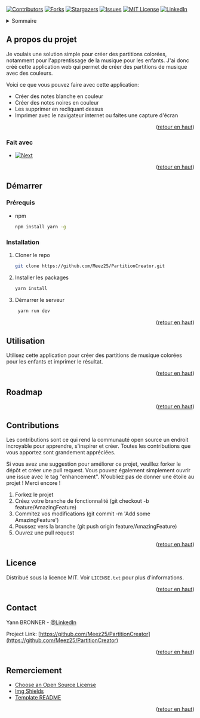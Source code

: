 <!-- Improved compatibility of back to top link: See: https://github.com/othneildrew/Best-README-Template/pull/73 -->
<a name="readme-top"></a>
<!--
*** Thanks for checking out the Best-README-Template. If you have a suggestion
*** that would make this better, please fork the repo and create a pull request
*** or simply open an issue with the tag "enhancement".
*** Don't forget to give the project a star!
*** Thanks again! Now go create something AMAZING! :D
-->



<!-- PROJECT SHIELDS -->
<!--
*** I'm using markdown "reference style" links for readability.
*** Reference links are enclosed in brackets [ ] instead of parentheses ( ).
*** See the bottom of this document for the declaration of the reference variables
*** for contributors-url, forks-url, etc. This is an optional, concise syntax you may use.
*** https://www.markdownguide.org/basic-syntax/#reference-style-links
-->
[![Contributors][contributors-shield]][contributors-url]
[![Forks][forks-shield]][forks-url]
[![Stargazers][stars-shield]][stars-url]
[![Issues][issues-shield]][issues-url]
[![MIT License][license-shield]][license-url]
[![LinkedIn][linkedin-shield]][linkedin-url]


<!-- TABLE OF CONTENTS -->
<details>
  <summary>Sommaire</summary>
  <ol>
    <li>
      <a href="#about-the-project">A propos du projet</a>
      <ul>
        <li><a href="#built-with">Fait avec</a></li>
      </ul>
    </li>
    <li>
      <a href="#getting-started">Démarrer</a>
      <ul>
        <li><a href="#prerequisites">Prérequis</a></li>
        <li><a href="#installation">Installation</a></li>
      </ul>
    </li>
    <li><a href="#usage">Utilisation</a></li>
    <li><a href="#roadmap">Roadmap</a></li>
    <li><a href="#contributing">Contributions</a></li>
    <li><a href="#license">Licence</a></li>
    <li><a href="#contact">Contact</a></li>
    <li><a href="#acknowledgments">Remerciement</a></li>
  </ol>
</details>



<!-- ABOUT THE PROJECT -->
## A propos du projet

Je voulais une solution simple pour créer des partitions colorées, notamment pour l'apprentissage de la musique pour les enfants. J'ai donc créé cette application web qui permet de créer des partitions de musique avec des couleurs.

Voici ce que vous pouvez faire avec cette application:

* Créer des notes blanche en couleur
* Créer des notes noires en couleur
* Les supprimer en recliquant dessus
* Imprimer avec le navigateur internet ou faites une capture d'écran

<p align="right">(<a href="#readme-top">retour en haut</a>)</p>



### Fait avec

* [![Next][Next.js]][Next-url]

<p align="right">(<a href="#readme-top">retour en haut</a>)</p>



<!-- GETTING STARTED -->
## Démarrer

### Prérequis

* npm
  ```sh
  npm install yarn -g
  ```

### Installation


1. Cloner le repo
   ```sh
   git clone https://github.com/Meez25/PartitionCreator.git
   ```
2. Installer les packages
   ```sh
   yarn install
   ```
3. Démarrer le serveur
   ```sh
    yarn run dev
    ```
<p align="right">(<a href="#readme-top">retour en haut</a>)</p>



<!-- USAGE EXAMPLES -->
## Utilisation

Utilisez cette application pour créer des partitions de musique colorées pour les enfants et imprimer le résultat.

<p align="right">(<a href="#readme-top">retour en haut</a>)</p>



<!-- ROADMAP -->
## Roadmap


<p align="right">(<a href="#readme-top">retour en haut</a>)</p>



<!-- CONTRIBUTING -->
## Contributions

Les contributions sont ce qui rend la communauté open source un endroit incroyable pour apprendre, s'inspirer et créer. Toutes les contributions que vous apportez sont grandement appréciées.

Si vous avez une suggestion pour améliorer ce projet, veuillez forker le dépôt et créer une pull request. Vous pouvez également simplement ouvrir une issue avec le tag "enhancement".
N'oubliez pas de donner une étoile au projet ! Merci encore !

1. Forkez le projet
2. Créez votre branche de fonctionnalité (git checkout -b feature/AmazingFeature)
3. Commitez vos modifications (git commit -m 'Add some AmazingFeature')
4. Poussez vers la branche (git push origin feature/AmazingFeature)
5. Ouvrez une pull request


<p align="right">(<a href="#readme-top">retour en haut</a>)</p>



<!-- LICENSE -->
## Licence

Distribué sous la licence MIT. Voir `LICENSE.txt` pour plus d'informations.

<p align="right">(<a href="#readme-top">retour en haut</a>)</p>



<!-- CONTACT -->
## Contact

Yann BRONNER - [@LinkedIn](https://www.linkedin.com/in/yannbronner/)

Project Link: [https://github.com/Meez25/PartitionCreator](https://github.com/Meez25/PartitionCreator)

<p align="right">(<a href="#readme-top">retour en haut</a>)</p>


<!-- ACKNOWLEDGMENTS -->
## Remerciement

* [Choose an Open Source License](https://choosealicense.com)
* [Img Shields](https://shields.io)
* [Template README](https://github.com/othneildrew/Best-README-Template/)

<p align="right">(<a href="#readme-top">retour en haut</a>)</p>



<!-- MARKDOWN LINKS & IMAGES -->
<!-- https://www.markdownguide.org/basic-syntax/#reference-style-links -->
[contributors-shield]: https://img.shields.io/github/contributors/Meez25/PartitionCreator.svg?style=for-the-badge
[contributors-url]: https://github.com/Meez25/PartitionCreator/graphs/contributors
[forks-shield]: https://img.shields.io/github/forks/Meez25/PartitionCreator.svg?style=for-the-badge
[forks-url]: https://github.com/Meez25/PartitionCreator/network/members
[stars-shield]: https://img.shields.io/github/stars/Meez25/PartitionCreator.svg?style=for-the-badge
[stars-url]: https://github.com/Meez25/PartitionCreator/stargazers
[issues-shield]: https://img.shields.io/github/issues/Meez25/PartitionCreator.svg?style=for-the-badge
[issues-url]: https://github.com/Meez25/PartitionCreator/issues
[license-shield]: https://img.shields.io/github/license/Meez25/PartitionCreator.svg?style=for-the-badge
[license-url]: https://github.com/Meez25/PartitionCreator/blob/main/LICENSE.txt
[linkedin-shield]: https://img.shields.io/badge/-LinkedIn-black.svg?style=for-the-badge&logo=linkedin&colorB=555
[linkedin-url]: https://linkedin.com/in/yannbronner/
[Next.js]: https://img.shields.io/badge/next.js-000000?style=for-the-badge&logo=nextdotjs&logoColor=white
[Next-url]: https://nextjs.org/
